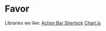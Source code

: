 Favor
=====
Libraries we like:
[Action Bar Sherlock](https://github.com/JakeWharton/ActionBarSherlock)
[Chart.js](https://github.com/nnnick/Chart.js)
